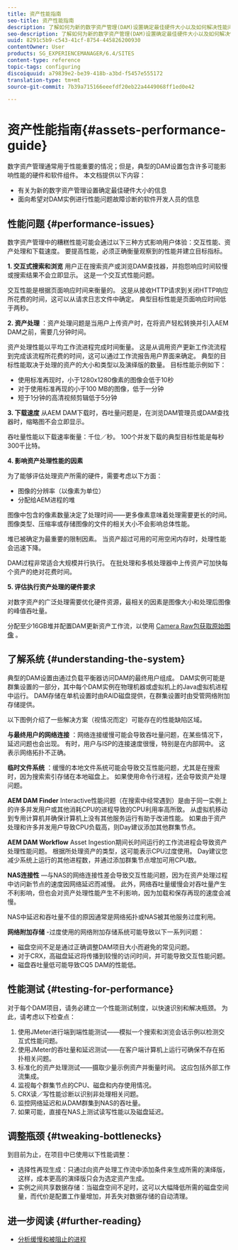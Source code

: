 ```yaml
---
title: 资产性能指南
seo-title: 资产性能指南
description: 了解如何为新的数字资产管理(DAM)设置确定最佳硬件大小以及如何解决性能问题
seo-description: 了解如何为新的数字资产管理(DAM)设置确定最佳硬件大小以及如何解决性能问题
uuid: 8291c5b9-c543-41cf-8754-445826200930
contentOwner: User
products: SG_EXPERIENCEMANAGER/6.4/SITES
content-type: reference
topic-tags: configuring
discoiquuid: a79839e2-be39-418b-a3bd-f5457e555172
translation-type: tm+mt
source-git-commit: 7b39a715166eeefdf20eb22a4449068ff1ed0e42

---
```



# 资产性能指南{#assets-performance-guide}

数字资产管理通常用于性能重要的情况；但是，典型的DAM设置包含许多可能影响性能的硬件和软件组件。 本文档提供以下内容：

* 有关为新的数字资产管理设置确定最佳硬件大小的信息
* 面向希望对DAM实例进行性能问题故障诊断的软件开发人员的信息

## 性能问题 {#performance-issues}

数字资产管理中的糟糕性能可能会通过以下三种方式影响用户体验：交互性能、资产处理和下载速度。 要提高性能，必须正确衡量观察到的性能并建立目标指标。

**1. 交互式搜索和浏览** 用户正在搜索资产或浏览DAM查找器，并抱怨响应时间较慢或搜索结果不会立即显示。 这是一个交互式性能问题。

交互性能是根据页面响应时间来衡量的。 这是从接收HTTP请求到关闭HTTP响应所花费的时间，这可以从请求日志文件中确定。 典型目标性能是页面响应时间低于两秒。

**2. 资产处理** ：资产处理问题是当用户上传资产时，在将资产轻松转换并引入AEM DAM之前，需要几分钟时间。

资产处理性能以平均工作流进程完成时间衡量。 这是从调用资产更新工作流流程到完成该流程所花费的时间，这可以通过工作流报告用户界面来确定。 典型的目标性能取决于处理的资产的大小和类型以及演绎版的数量。 目标性能示例如下：

* 使用标准再现时，小于1280x1280像素的图像会低于10秒
* 对于使用标准再现的小于100 MB的图像，低于一分钟
* 短于1分钟的高清视频剪辑低于5分钟

**3. 下载速度** 从AEM DAM下载时，吞吐量问题是，在浏览DAM管理员或DAM查找器时，缩略图不会立即显示。

吞吐量性能以下载速率衡量：千位／秒。 100个并发下载的典型目标性能是每秒300千比特。

**4. 影响资产处理性能的因素**

为了能够评估处理资产所需的硬件，需要考虑以下方面：

* 图像的分辨率（以像素为单位）
* 分配给AEM进程的堆

图像中包含的像素数量决定了处理时间——更多像素意味着处理需要更长的时间。\
图像类型、压缩率或存储图像的文件的相关大小不会影响总体性能。

堆已被确定为最重要的限制因素。 当资产超过可用的可用空闲内存时，处理性能会迅速下降。

DAM过程非常适合大规模并行执行。 在批处理和多核处理器中上传资产可加快每个资产的绝对花费时间。

**5. 评估执行资产处理的硬件要求**

对数字资产的广泛处理需要优化硬件资源，最相关的因素是图像大小和处理后图像的峰值吞吐量。

分配至少16GB堆并配置DAM更新资产工作流，以使用 [Camera Raw包获取原始图像](/help/assets/camera-raw.md) 。

## 了解系统 {#understanding-the-system}

典型的DAM设置由通过负载平衡器访问DAM的最终用户组成。 DAM实例可能是群集设置的一部分，其中每个DAM实例在物理机器或虚拟机上的Java虚拟机进程中运行。 DAM存储在单机设置时由RAID磁盘提供，在群集设置时由受管网络附加存储提供。

以下图例介绍了一些解决方案（视情况而定）可能存在的性能缺陷区域。

**与最终用户的网络连接** ：网络连接缓慢可能会导致吞吐量问题，在某些情况下，延迟问题也会出现。 有时，用户与ISP的连接速度很慢，特别是在内部网中。 这表示网络拓扑不正确。

**临时文件系统** ：缓慢的本地文件系统可能会导致交互性能问题，尤其是在搜索时，因为搜索索引存储在本地磁盘上。 如果使用命令行进程，还会导致资产处理问题。

**AEM DAM Finder** Interactive性能问题（在搜索中经常遇到）是由于同一实例上的许多并发用户或其他消耗CPU的进程导致的CPU利用率高所致。 从虚拟机移动到专用计算机并确保计算机上没有其他服务运行有助于改进性能。 如果由于资产处理和许多并发用户导致CPU负载高，则Day建议添加其他群集节点。

**AEM DAM Workflow** Asset Ingestion期间长时间运行的工作流进程会导致资产处理性能问题。 根据所处理资产的类型，这可能表示CPU过度使用。 Day建议您减少系统上运行的其他进程数，并通过添加群集节点增加可用CPU数。

**NAS连接性** —与NAS的网络连接性差会导致交互性能问题，因为在资产处理过程中访问新节点的速度因网络延迟而减慢。 此外，网络吞吐量缓慢会对吞吐量产生不利影响，但也会对资产处理性能产生不利影响，因为加载和保存再现的速度会减慢。

NAS中延迟和吞吐量不佳的原因通常是网络拓扑或NAS被其他服务过度利用。

**网络附加存储** -过度使用的网络附加存储系统可能导致以下一系列问题：

* 磁盘空间不足是通过正确调整DAM项目大小而避免的常见问题。
* 对于CRX，高磁盘延迟将传播到较慢的访问时间，并可能导致交互性能问题。
* 磁盘吞吐量低可能导致CQ5 DAM的性能低。

## 性能测试 {#testing-for-performance}

对于每个DAM项目，请务必建立一个性能测试制度，以快速识别和解决瓶颈。 为此，请考虑以下检查点：

1. 使用JMeter进行端到端性能测试——模拟一个搜索和浏览会话示例以检测交互式性能问题。
1. 使用JMeter的吞吐量和延迟测试——在客户端计算机上运行可确保不存在拓扑相关问题。
1. 标准化的资产处理测试——摄取少量示例资产并衡量时间。 这应包括外部工作流集成。
1. 监视每个群集节点的CPU、磁盘和内存使用情况。
1. CRX读／写性能诊断以识别非处理相关问题。
1. 监控网络延迟和从DAM群集到NAS的吞吐量。
1. 如果可能，直接在NAS上测试读写性能以及磁盘延迟。

## 调整瓶颈 {#tweaking-bottlenecks}

到目前为止，在项目中已使用以下性能调整：

* 选择性再现生成：只通过向资产处理工作流中添加条件来生成所需的演绎版，这样，成本更高的演绎版只会为选定资产生成。
* 实例之间共享数据存储：当磁盘空间不足时，这可以大幅降低所需的磁盘空间量，而代价是配置工作量增加，并丢失对数据存储的自动清理。

## 进一步阅读 {#further-reading}

* [分析缓慢和被阻止的进程](https://helpx.adobe.com/experience-manager/kb/AnalyzeSlowAndBlockedProcesses.html)

